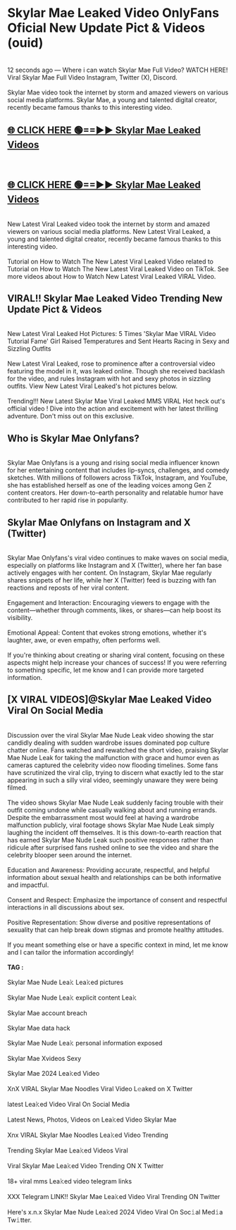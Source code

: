 # Skylar Mae Leaked Video OnlyFans Oficial New Update Pict & Videos (ouid)
<br>
12 seconds ago — Where i can watch Skylar Mae Full Video? WATCH HERE! Viral Skylar Mae Full Video Instagram, Twitter (X), Discord.
<br><br>
Skylar Mae video took the internet by storm and amazed viewers on various social media platforms. Skylar Mae, a young and talented digital creator, recently became famous thanks to this interesting video.
<br>
<h2><a href="https://play.trustnlinepharmacy.us?title=Skylar_Mae">🌐 CLICK HERE 🟢==►► Skylar Mae Leaked Videos</a></h2>
<br>
<h2><a href="https://play.trustnlinepharmacy.us?title=Skylar_Mae">🌐 CLICK HERE 🟢==►► Skylar Mae Leaked Videos</a></h2>
<br>
New Latest Viral Leaked video took the internet by storm and amazed viewers on various social media platforms. New Latest Viral Leaked, a young and talented digital creator, recently became famous thanks to this interesting video.
<br><br>
Tutorial on How to Watch The New Latest Viral Leaked Video related to Tutorial on How to Watch The New Latest Viral Leaked Video on TikTok. See more videos about How to Watch New Latest Viral Leaked VIRAL Video.
<br>
<h2>VIRAL!! Skylar Mae Leaked Video Trending New Update Pict & Videos</h2>
<br>
New Latest Viral Leaked Hot Pictures: 5 Times 'Skylar Mae VIRAL Video Tutorial Fame' Girl Raised Temperatures and Sent Hearts Racing in Sexy and Sizzling Outfits
<br><br>
New Latest Viral Leaked, rose to prominence after a controversial video featuring the model in it, was leaked online. Though she received backlash for the video, and rules Instagram with hot and sexy photos in sizzling outfits. View New Latest Viral Leaked's hot pictures below.
<br><br>
Trending!!! New Latest Skylar Mae Viral Leaked MMS VIRAL Hot heck out's official video ! Dive into the action and excitement with her latest thrilling adventure. Don't miss out on this exclusive.
<br>
<h2>Who is Skylar Mae Onlyfans?</h2>
<br>
Skylar Mae Onlyfans is a young and rising social media influencer known for her entertaining content that includes lip-syncs, challenges, and comedy sketches. With millions of followers across TikTok, Instagram, and YouTube, she has established herself as one of the leading voices among Gen Z content creators. Her down-to-earth personality and relatable humor have contributed to her rapid rise in popularity.
<br>
<h2>Skylar Mae Onlyfans on Instagram and X (Twitter)</h2>
<br>
Skylar Mae Onlyfans's viral video continues to make waves on social media, especially on platforms like Instagram and X (Twitter), where her fan base actively engages with her content. On Instagram, Skylar Mae regularly shares snippets of her life, while her X (Twitter) feed is buzzing with fan reactions and reposts of her viral content.
<br><br>
Engagement and Interaction: Encouraging viewers to engage with the content—whether through comments, likes, or shares—can help boost its visibility.
<br><br>
Emotional Appeal: Content that evokes strong emotions, whether it's laughter, awe, or even empathy, often performs well.
<br><br>
If you're thinking about creating or sharing viral content, focusing on these aspects might help increase your chances of success! If you were referring to something specific, let me know and I can provide more targeted information.
<br>
<h2>[X VIRAL VIDEOS]@Skylar Mae Leaked Video Viral On Social Media</h2>
<br>
Discussion over the viral Skylar Mae Nude Leak video showing the star candidly dealing with sudden wardrobe issues dominated pop culture chatter online. Fans watched and rewatched the short video, praising Skylar Mae Nude Leak for taking the malfunction with grace and humor even as cameras captured the celebrity video now flooding timelines. Some fans have scrutinized the viral clip, trying to discern what exactly led to the star appearing in such a silly viral video, seemingly unaware they were being filmed.
<br><br>
The video shows Skylar Mae Nude Leak suddenly facing trouble with their outfit coming undone while casually walking about and running errands. Despite the embarrassment most would feel at having a wardrobe malfunction publicly, viral footage shows Skylar Mae Nude Leak simply laughing the incident off themselves. It is this down-to-earth reaction that has earned Skylar Mae Nude Leak such positive responses rather than ridicule after surprised fans rushed online to see the video and share the celebrity blooper seen around the internet.
<br><br>
Education and Awareness: Providing accurate, respectful, and helpful information about sexual health and relationships can be both informative and impactful.
<br><br>
Consent and Respect: Emphasize the importance of consent and respectful interactions in all discussions about sex.
<br><br>
Positive Representation: Show diverse and positive representations of sexuality that can help break down stigmas and promote healthy attitudes.
<br><br>
If you meant something else or have a specific context in mind, let me know and I can tailor the information accordingly!
<br><br>
<strong>TAG :</strong>
<br><br>
Skylar Mae Nude Lea𝚔 Lea𝚔ed pictures
<br><br>
Skylar Mae Nude Lea𝚔 explicit content Lea𝚔
<br><br>
Skylar Mae account breach
<br><br>
Skylar Mae data hack
<br><br>
Skylar Mae Nude Lea𝚔 personal information exposed
<br><br>
Skylar Mae Xvideos Sexy
<br><br>
Skylar Mae 2024 Lea𝚔ed Video
<br><br>
XnX VIRAL Skylar Mae Noodles Viral Video L𝚎aked on X Twitter
<br><br>
latest Lea𝚔ed Video Viral On Social Media
<br><br>
Latest News, Photos, Videos on Lea𝚔ed Video Skylar Mae
<br><br>
Xnx VIRAL Skylar Mae Noodles Lea𝚔ed Video Trending
<br><br>
Trending Skylar Mae Lea𝚔ed Videos Viral
<br><br>
Viral Skylar Mae Lea𝚔ed Video Trending ON X Twitter
<br><br>
18+ viral mms Lea𝚔ed video telegram links
<br><br>
XXX Telegram LINK!! Skylar Mae Lea𝚔ed Video Viral Trending ON Twitter
<br><br>
Here's x.n.x Skylar Mae Nude Lea𝚔ed 2024 Video Viral On Soc𝚒al Med𝚒a Tw𝚒tter.